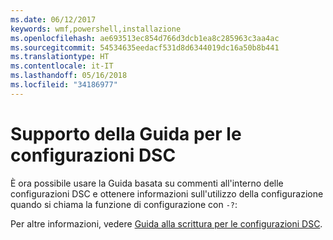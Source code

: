 ```yaml
---
ms.date: 06/12/2017
keywords: wmf,powershell,installazione
ms.openlocfilehash: ae693513ec854d766d3dcb1ea8c285963c3aa4ac
ms.sourcegitcommit: 54534635eedacf531d8d6344019dc16a50b8b441
ms.translationtype: HT
ms.contentlocale: it-IT
ms.lasthandoff: 05/16/2018
ms.locfileid: "34186977"
---
```

# <a name="help-support-for-dsc-configurations"></a>Supporto della Guida per le configurazioni DSC

È ora possibile usare la Guida basata su commenti all'interno delle configurazioni DSC e ottenere informazioni sull'utilizzo della configurazione quando si chiama la funzione di configurazione con `-?`:

Per altre informazioni, vedere [Guida alla scrittura per le configurazioni DSC](https://msdn.microsoft.com/powershell/dsc/confighelp).
